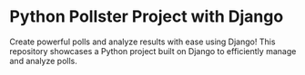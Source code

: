 # Python Pollster Project with Django

Create powerful polls and analyze results with ease using Django!
This repository showcases a Python project built on Django to efficiently manage and analyze polls.

